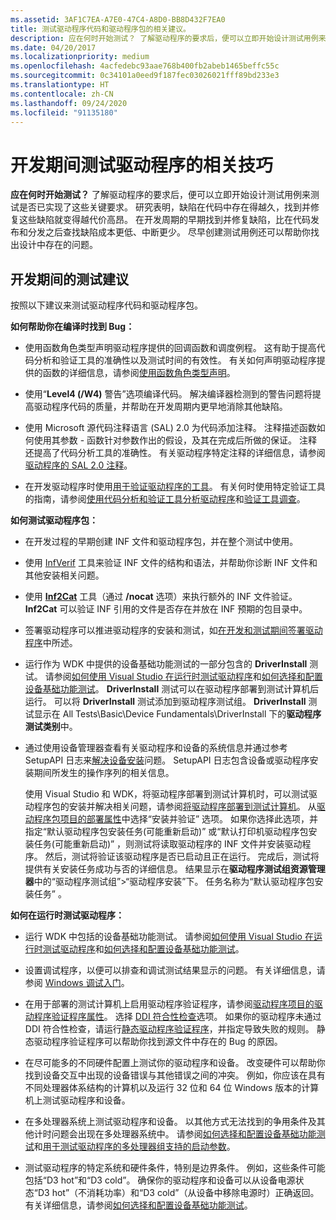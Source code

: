 ```yaml
---
ms.assetid: 3AF1C7EA-A7E0-47C4-A8D0-BB8D432F7EA0
title: 测试驱动程序代码和驱动程序包的相关建议。
description: 应在何时开始测试？ 了解驱动程序的要求后，便可以立即开始设计测试用例来测试是否已实现了这些关键要求。
ms.date: 04/20/2017
ms.localizationpriority: medium
ms.openlocfilehash: 4acfedebc93aae768b400fb2abeb1465beffc55c
ms.sourcegitcommit: 0c34101a0eed9f187fec03026021fff89bd233e3
ms.translationtype: HT
ms.contentlocale: zh-CN
ms.lasthandoff: 09/24/2020
ms.locfileid: "91135180"
---
```

# <a name="tips-for-testing-drivers-during-development"></a>开发期间测试驱动程序的相关技巧

**应在何时开始测试？** 了解驱动程序的要求后，便可以立即开始设计测试用例来测试是否已实现了这些关键要求。 研究表明，缺陷在代码中存在得越久，找到并修复这些缺陷就变得越代价高昂。 在开发周期的早期找到并修复缺陷，比在代码发布和分发之后查找缺陷成本更低、中断更少。 尽早创建测试用例还可以帮助你找出设计中存在的问题。

## <a name="span-idsuggestions_for_testing_driversspanspan-idsuggestions_for_testing_driversspansuggestions-for-testing-during-development"></a><span id="suggestions_for_testing_drivers"></span><span id="SUGGESTIONS_FOR_TESTING_DRIVERS"></span>开发期间的测试建议


按照以下建议来测试驱动程序代码和驱动程序包。

**如何帮助你在编译时找到 Bug：**

-   使用函数角色类型声明驱动程序提供的回调函数和调度例程。 这有助于提高代码分析和验证工具的准确性以及测试时间的有效性。 有关如何声明驱动程序提供的函数的详细信息，请参阅[使用函数角色类型声明](../devtest/using-function-role-type-declarations.md)。

-   使用“**Level4 (/W4)** 警告”选项编译代码。 解决编译器检测到的警告问题将提高驱动程序代码的质量，并帮助在开发周期内更早地消除其他缺陷。
-   使用 Microsoft 源代码注释语言 (SAL) 2.0 为代码添加注释。 注释描述函数如何使用其参数 - 函数针对参数作出的假设，及其在完成后所做的保证。 注释还提高了代码分析工具的准确性。 有关驱动程序特定注释的详细信息，请参阅[驱动程序的 SAL 2.0 注释](../devtest/sal-2-annotations-for-windows-drivers.md)。
-   在开发驱动程序时使用[用于验证驱动程序的工具](../devtest/tools-for-verifying-drivers.md)。 有关何时使用特定验证工具的指南，请参阅[使用代码分析和验证工具分析驱动程序](analyzing-driver-quality-by-using-code-analysis-tools.md)和[验证工具调查](../devtest/survey-of-verification-tools.md)。

**如何测试驱动程序包：**

-   在开发过程的早期创建 INF 文件和驱动程序包，并在整个测试中使用。

-   使用 [InfVerif](../devtest/infverif.md) 工具来验证 INF 文件的结构和语法，并帮助你诊断 INF 文件和其他安装相关问题。

-   使用 [**Inf2Cat**](../devtest/inf2cat.md) 工具（通过 **/nocat** 选项）来执行额外的 INF 文件验证。 **Inf2Cat** 可以验证 INF 引用的文件是否存在并放在 INF 预期的包目录中。

-   签署驱动程序可以推进驱动程序的安装和测试，如[在开发和测试期间签署驱动程序](../install/introduction-to-test-signing.md)中所述。

-   运行作为 WDK 中提供的设备基础功能测试的一部分包含的 **DriverInstall** 测试。 请参阅[如何使用 Visual Studio 在运行时测试驱动程序](testing-a-driver-at-runtime.md)和[如何选择和配置设备基础功能测试](how-to-select-and-configure-the-device-fundamental-tests.md)。 **DriverInstall** 测试可以在驱动程序部署到测试计算机后运行。 可以将 **DriverInstall** 测试添加到驱动程序测试组。 **DriverInstall** 测试显示在 All Tests\\Basic\\Device Fundamentals\\DriverInstall 下的**驱动程序测试类别**中。

-   通过使用设备管理器查看有关驱动程序和设备的系统信息并通过参考 SetupAPI 日志来[解决设备安装](../install/troubleshooting-device-and-driver-installations.md)问题。 SetupAPI 日志包含设备或驱动程序安装期间所发生的操作序列的相关信息。

    使用 Visual Studio 和 WDK，将驱动程序部署到测试计算机时，可以测试驱动程序包的安装并解决相关问题，请参阅[将驱动程序部署到测试计算机](deploying-a-driver-to-a-test-computer.md)。 从[驱动程序包项目的部署属性](deployment-properties-for-driver-projects.md)中选择“安装并验证”  选项。 如果你选择此选项，并指定“默认驱动程序包安装任务(可能重新启动)”  或“默认打印机驱动程序包安装任务(可能重新启动)”  ，则测试将读取驱动程序的 INF 文件并安装驱动程序。 然后，测试将验证该驱动程序是否已启动且正在运行。 完成后，测试将提供有关安装任务成功与否的详细信息。 结果显示在**驱动程序测试组资源管理器**中的“驱动程序测试组”&gt;“驱动程序安装”下。 任务名称为“默认驱动程序包安装任务”  。

**如何在运行时测试驱动程序：**

-   运行 WDK 中包括的设备基础功能测试。 请参阅[如何使用 Visual Studio 在运行时测试驱动程序](testing-a-driver-at-runtime.md)和[如何选择和配置设备基础功能测试](how-to-select-and-configure-the-device-fundamental-tests.md)。

-   设置调试程序，以便可以排查和调试测试结果显示的问题。 有关详细信息，请参阅 [Windows 调试入门](../debugger/getting-started-with-windows-debugging.md)。
 
-   在用于部署的测试计算机上启用驱动程序验证程序，请参阅[驱动程序项目的驱动程序验证程序属性](driver-verifier-properties-for--driver-projects.md)。 选择 [DDI 符合性检查](../devtest/ddi-compliance-checking.md)选项。 如果你的驱动程序未通过 DDI 符合性检查，请运行[静态驱动程序验证程序](../devtest/static-driver-verifier.md)，并指定导致失败的规则。 静态驱动程序验证程序可以帮助你找到源文件中存在的 Bug 的原因。
-   在尽可能多的不同硬件配置上测试你的驱动程序和设备。 改变硬件可以帮助你找到设备交互中出现的设备错误与其他错误之间的冲突。 例如，你应该在具有不同处理器体系结构的计算机以及运行 32 位和 64 位 Windows 版本的计算机上测试驱动程序和设备。

-   在多处理器系统上测试驱动程序和设备。 以其他方式无法找到的争用条件及其他计时问题会出现在多处理器系统中。 请参阅[如何选择和配置设备基础功能测试](how-to-select-and-configure-the-device-fundamental-tests.md)和[用于测试驱动程序的多处理器组支持的启动参数](../devtest/boot-parameters-to-test-drivers-for-multiple-processor-group-support.md)。

-   测试驱动程序的特定系统和硬件条件，特别是边界条件。 例如，这些条件可能包括“D3 hot”和“D3 cold”。 确保你的驱动程序和设备可以从设备电源状态“D3 hot”（不消耗功率）和“D3 cold”（从设备中移除电源时）正确返回。 有关详细信息，请参阅[如何选择和配置设备基础功能测试](how-to-select-and-configure-the-device-fundamental-tests.md)。